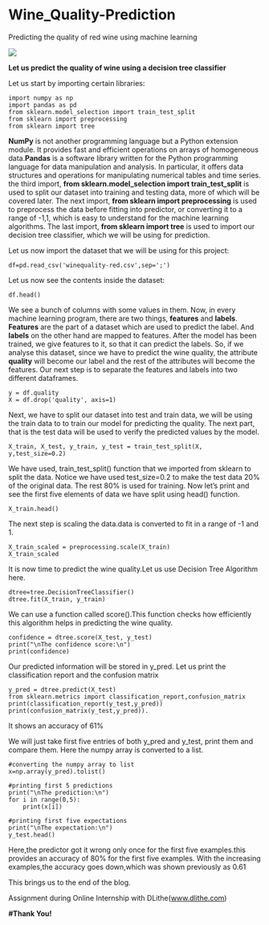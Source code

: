 # Wine_Quality-Prediction
Predicting the quality of red wine using machine learning

![](https://media.phillyvoice.com/media/images/09122019_red_wine_pexels.2e16d0ba.fill-735x490.jpg)

**Let us predict the quality of wine using a decision tree classifier**

Let us start by importing certain libraries:
```
import numpy as np
import pandas as pd
from sklearn.model_selection import train_test_split
from sklearn import preprocessing
from sklearn import tree
```

**NumPy** is not another programming language but a Python extension module. It provides fast and efficient operations on arrays of homogeneous data.**Pandas** is a software library written for the Python programming language for data manipulation and analysis. In particular, it offers data structures and operations for manipulating numerical tables and time series. the third import, **from sklearn.model_selection import train_test_split** is used to split our dataset into training and testing data, more of which will be covered later. The next import, **from sklearn import preprocessing** is used to preprocess the data before fitting into predictor, or converting it to a range of -1,1, which is easy to understand for the machine learning algorithms. The last import, **from sklearn import tree** is used to import our decision tree classifier, which we will be using for prediction.


Let us now import the dataset that we will be using for this project:
```
df=pd.read_csv('winequality-red.csv',sep=';')
```
Let us now see the contents inside the dataset:
```
df.head()
```

We see a bunch of columns with some values in them. Now, in every machine learning program, there are two things, **features** and **labels**. **Features** are the part of a dataset which are used to predict the label. And **labels** on the other hand are mapped to features. After the model has been trained, we give features to it, so that it can predict the labels.
So, if we analyse this dataset, since we have to predict the wine quality, the attribute **quality** will become our label and the rest of the attributes will become the features.
Our next step is to separate the features and labels into two different dataframes.
```
y = df.quality
X = df.drop('quality', axis=1)
```
Next, we have to split our dataset into test and train data, we will be using the train data to to train our model for predicting the quality. The next part, that is the test data will be used to verify the predicted values by the model.
```
X_train, X_test, y_train, y_test = train_test_split(X, y,test_size=0.2)
```
We have used, train_test_split() function that we imported from sklearn to split the data. Notice we have used test_size=0.2 to make the test data 20% of the original data. The rest 80% is used for training.
Now let’s print and see the first five elements of data we have split using head() function.
```
X_train.head()
```
The next step is scaling the data.data is converted to fit in a range of -1 and 1. 
```
X_train_scaled = preprocessing.scale(X_train)
X_train_scaled
```

It is now time to predict the wine quality.Let us use Decision Tree Algorithm here.
```
dtree=tree.DecisionTreeClassifier()
dtree.fit(X_train, y_train)
```
We can use a function called score().This function checks how efficiently this algorithm helps in predicting the wine quality.
```
confidence = dtree.score(X_test, y_test)
print("\nThe confidence score:\n")
print(confidence)
```
Our predicted information will be stored in y_pred.
Let us print the classification report and the confusion matrix
```
y_pred = dtree.predict(X_test)
from sklearn.metrics import classification_report,confusion_matrix
print(classification_report(y_test,y_pred))
print(confusion_matrix(y_test,y_pred)).
```
It shows an accuracy of 61%



We will just take first five entries of both y_pred and y_test, print them and compare them.
Here the numpy array is converted to a list.
```
#converting the numpy array to list
x=np.array(y_pred).tolist()

#printing first 5 predictions
print("\nThe prediction:\n")
for i in range(0,5):
    print(x[i])
    
#printing first five expectations
print("\nThe expectation:\n")
y_test.head()
```
Here,the predictor got it wrong only once for the first five examples.this provides an accuracy of 80% for the first five examples.
With the increasing examples,the accuracy goes down,which was shown previously as 0.61

This brings us to the end of the blog.

Assignment during Online Internship with DLithe(www.dlithe.com)

**#Thank You!**

